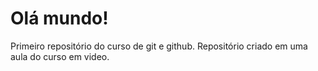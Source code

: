 # Olá mundo!
 Primeiro repositório do curso de git e github.
 Repositório criado em uma aula do curso em video.
